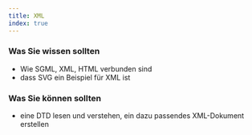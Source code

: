 ```yaml
--- 
title: XML
index: true
---
```


### Was Sie wissen sollten

* Wie SGML, XML, HTML verbunden sind
* dass SVG ein Beispiel für XML ist

### Was Sie können sollten
* eine DTD lesen und verstehen, ein dazu passendes XML-Dokument erstellen


